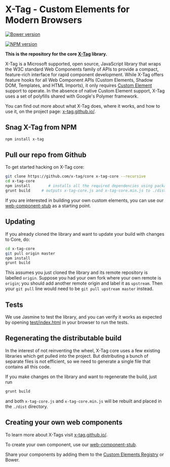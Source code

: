 # X-Tag - Custom Elements for Modern Browsers

[![Bower version](https://badge.fury.io/bo/x-tag-core.svg)](http://badge.fury.io/bo/x-tag-core)

[![NPM version](https://badge.fury.io/js/x-tag.svg)](https://badge.fury.io/js/x-tag)

**This is the repository for the core [X-Tag](http://x-tag.github.io/) library.**

X-Tag is a Microsoft supported, open source, JavaScript library that wraps the W3C standard Web Components family of APIs to provide a compact, feature-rich interface for rapid component development. While X-Tag offers feature hooks for all Web Component APIs (Custom Elements, Shadow DOM, Templates, and HTML Imports), it only requires [Custom Element][1] support to operate. In the absence of native Custom Element support, X-Tag uses a set of polyfills shared with Google's Polymer framework.

You can find out more about what X-Tag does, where it works, and how to use it, on the project page: [x-tag.github.io/](http://x-tag.github.io/).

  [1]: https://dvcs.w3.org/hg/webcomponents/raw-file/tip/explainer/index.html       "W3 Web Components Spec (Draft)"

## Snag X-Tag from NPM

````bash
npm install x-tag
````

## Pull our repo from Github

To get started hacking on X-Tag core:

````bash
git clone https://github.com/x-tag/core x-tag-core --recursive
cd x-tag-core
npm install        # installs all the required dependencies using package.json
grunt build     # outputs x-tag-core.js and x-tag-core.min.js to ./dist
````

If you are interested in building your own custom elements, you can use our [web-component-stub](https://github.com/x-tag/web-component-stub) as a starting point.

## Updating

If you already cloned the library and want to update your build with changes to Core, do:

````bash
cd x-tag-core
git pull origin master
npm install
grunt build
````

This assumes you just cloned the library and its remote repository is labelled `origin`. Suppose you had your own fork where your own remote is `origin`; you should add another remote origin and label it as `upstream`. Then your `git pull` line would need to be `git pull upstream master` instead.

## Tests

We use Jasmine to test the library, and you can verify it works as expected by opening [test/index.html](test/index.html) in your browser to run the tests.


## Regenerating the distributable build

In the interest of not reinventing the wheel, X-Tag core uses a few existing libraries which get pulled into the project. But distributing a bunch of separate files is not efficient, so we need to generate a single file that contains all this code.

If you make changes on the library and want to regenerate the build, just run

````bash
grunt build
````

and both `x-tag-core.js` and `x-tag-core.min.js` will be rebuilt and placed in the `./dist` directory.


## Creating your own web components

To learn more about X-Tags visit [x-tag.github.io/](http://x-tag.github.io/).

To create your own component, use our [web-component-stub](https://github.com/x-tag/web-component-stub).

Share your components by adding them to the [Custom Elements Registry](http://customelements.io/) or Bower.
